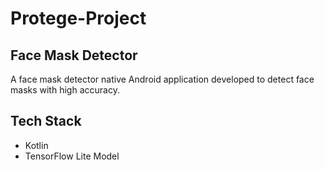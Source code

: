 # Protege-Project
## Face Mask Detector
A face mask detector native Android application developed to detect face masks with high accuracy.
## Tech Stack
- Kotlin
- TensorFlow Lite Model
